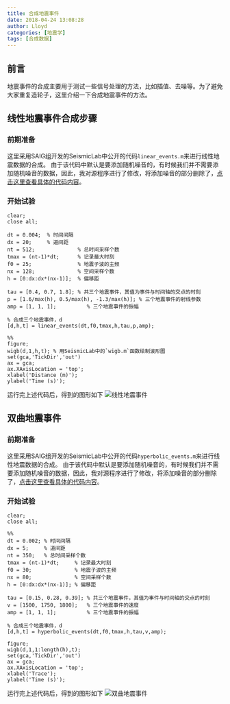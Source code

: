 ```yaml
---
title: 合成地震事件
date: 2018-04-24 13:08:28
author: Lloyd
categories: [地震学]
tags: [合成数据]
---
```


## 前言
地震事件的合成主要用于测试一些信号处理的方法，比如插值、去噪等。为了避免大家重复造轮子，这里介绍一下合成地震事件的方法。

## 线性地震事件合成步骤
### 前期准备
这里采用SAIG组开发的SeismicLab中公开的代码`linear_events.m`来进行线性地震数据的合成。
由于该代码中默认是要添加随机噪音的，有时候我们并不需要添加随机噪音的数据，因此，我对源程序进行了修改，将添加噪音的部分删除了，[点击这里查看具体的代码内容](https://github.com/nicklinyi/seismic_utils/tree/master/synthetics/linear_events.m)。

<!-- more -->

### 开始试验
```
clear;
close all;

dt = 0.004;  % 时间间隔
dx = 20;     % 道间距
nt = 512;              % 总时间采样个数
tmax = (nt-1)*dt;      % 记录最大时刻
f0 = 25;               % 地震子波的主频
nx = 128;              % 空间采样个数
h = [0:dx:dx*(nx-1)];  % 偏移距

tau = [0.4, 0.7, 1.8]; % 共三个地震事件，其值为事件与时间轴的交点的时刻
p = [1.6/max(h), 0.5/max(h), -1.3/max(h)]; % 三个地震事件的射线参数
amp = [1, 1, 1];          % 三个地震事件的振幅

% 合成三个地震事件，d
[d,h,t] = linear_events(dt,f0,tmax,h,tau,p,amp);

%%
figure;
wigb(d,1,h,t); % 用SeismicLab中的`wigb.m`函数绘制波形图
set(gca,'TickDir','out')
ax = gca;
ax.XAxisLocation = 'top';
xlabel('Distance (m)');
ylabel('Time (s)');
```

运行完上述代码后，得到的图形如下
![线性地震事件](https://upload-images.jianshu.io/upload_images/1703880-d5011298fb447a0f.png?imageMogr2/auto-orient/strip%7CimageView2/2/w/1240)

## 双曲地震事件
### 前期准备
这里采用SAIG组开发的SeismicLab中公开的代码`hyperbolic_events.m`来进行线性地震数据的合成。
由于该代码中默认是要添加随机噪音的，有时候我们并不需要添加随机噪音的数据，因此，我对源程序进行了修改，将添加噪音的部分删除了，[点击这里查看具体的代码内容](https://github.com/nicklinyi/seismic_utils/tree/master/synthetics/hyperbolic_events.m)。
### 开始试验
```
clear;
close all;

%%
dt = 0.002; % 时间间隔
dx = 5;     % 道间距
nt = 350;   % 总时间采样个数
tmax = (nt-1)*dt;     % 记录最大时刻
f0 = 30;              % 地震子波的主频
nx = 80;              % 空间采样个数
h = [0:dx:dx*(nx-1)]; % 偏移距

tau = [0.15, 0.28, 0.39]; % 共三个地震事件，其值为事件与时间轴的交点的时刻
v = [1500, 1750, 1800];   % 三个地震事件的速度
amp = [1, 1, 1];          % 三个地震事件的振幅

% 合成三个地震事件，d
[d,h,t] = hyperbolic_events(dt,f0,tmax,h,tau,v,amp);

figure;
wigb(d,1,1:length(h),t);
set(gca,'TickDir','out')
ax = gca;
ax.XAxisLocation = 'top';
xlabel('Trace');
ylabel('Time (s)');

```

运行完上述代码后，得到的图形如下
![双曲地震事件](https://upload-images.jianshu.io/upload_images/1703880-588726ecd9fd9e68.png?imageMogr2/auto-orient/strip%7CimageView2/2/w/1240)


